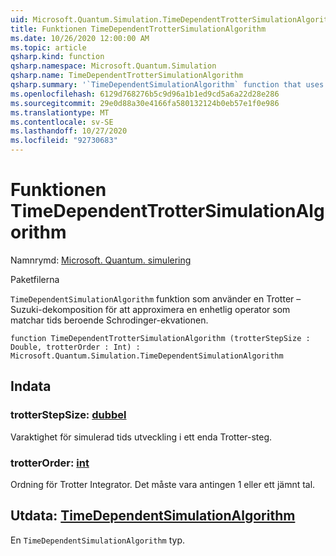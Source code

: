```yaml
---
uid: Microsoft.Quantum.Simulation.TimeDependentTrotterSimulationAlgorithm
title: Funktionen TimeDependentTrotterSimulationAlgorithm
ms.date: 10/26/2020 12:00:00 AM
ms.topic: article
qsharp.kind: function
qsharp.namespace: Microsoft.Quantum.Simulation
qsharp.name: TimeDependentTrotterSimulationAlgorithm
qsharp.summary: '`TimeDependentSimulationAlgorithm` function that uses a Trotter–Suzuki decomposition to approximate a unitary operator that solves the time-dependent Schrodinger equation.'
ms.openlocfilehash: 6129d768276b5c9d96a1b1ed9cd5a6a22d28e286
ms.sourcegitcommit: 29e0d88a30e4166fa580132124b0eb57e1f0e986
ms.translationtype: MT
ms.contentlocale: sv-SE
ms.lasthandoff: 10/27/2020
ms.locfileid: "92730683"
---
```

# <a name="timedependenttrottersimulationalgorithm-function"></a>Funktionen TimeDependentTrotterSimulationAlgorithm

Namnrymd: [Microsoft. Quantum. simulering](xref:Microsoft.Quantum.Simulation)

Paketfilerna [](https://nuget.org/packages/)


`TimeDependentSimulationAlgorithm` funktion som använder en Trotter – Suzuki-dekomposition för att approximera en enhetlig operator som matchar tids beroende Schrodinger-ekvationen.

```qsharp
function TimeDependentTrotterSimulationAlgorithm (trotterStepSize : Double, trotterOrder : Int) : Microsoft.Quantum.Simulation.TimeDependentSimulationAlgorithm
```


## <a name="input"></a>Indata

### <a name="trotterstepsize--double"></a>trotterStepSize: [dubbel](xref:microsoft.quantum.lang-ref.double)

Varaktighet för simulerad tids utveckling i ett enda Trotter-steg.


### <a name="trotterorder--int"></a>trotterOrder: [int](xref:microsoft.quantum.lang-ref.int)

Ordning för Trotter Integrator. Det måste vara antingen 1 eller ett jämnt tal.



## <a name="output--timedependentsimulationalgorithm"></a>Utdata: [TimeDependentSimulationAlgorithm](xref:Microsoft.Quantum.Simulation.TimeDependentSimulationAlgorithm)

En `TimeDependentSimulationAlgorithm` typ.